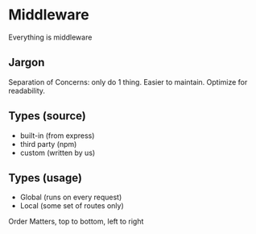 # Middleware

Everything is middleware

## Jargon
Separation of Concerns: only do 1 thing. Easier to maintain. Optimize for readability.

## Types (source)
- built-in (from express)
- third party (npm)
- custom (written by us)

## Types (usage)
- Global (runs on every request)
- Local (some set of routes only)

Order Matters, top to bottom, left to right